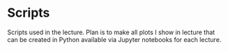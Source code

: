 # Scripts
Scripts used in the lecture. Plan is to make all plots I show in lecture that can be created in Python available via Jupyter notebooks for each lecture.
